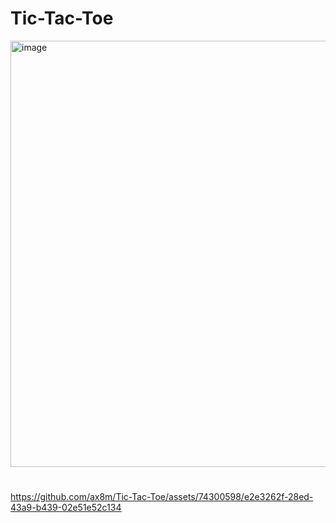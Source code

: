 # Tic-Tac-Toe
<img width="682" alt="image" src="https://github.com/ax8m/Tic-Tac-Toe/assets/74300598/85e77dcd-91a9-4d20-a0d7-9c1652eb918b">



#

https://github.com/ax8m/Tic-Tac-Toe/assets/74300598/e2e3262f-28ed-43a9-b439-02e51e52c134


